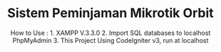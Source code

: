 <h1 align="center">Sistem Peminjaman Mikrotik Orbit </h1>

<p align="center">
  How to Use :
	1. XAMPP V.3.3.0
	2. Import SQL databases to localhost PhpMyAdmin
	3. This Project Using CodeIgniter v3, run at localhost
</p>
